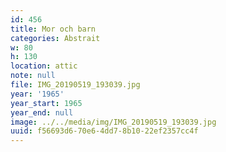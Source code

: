 ```yaml
---
id: 456
title: Mor och barn
categories: Abstrait
w: 80
h: 130
location: attic
note: null
file: IMG_20190519_193039.jpg
year: '1965'
year_start: 1965
year_end: null
image: ../../media/img/IMG_20190519_193039.jpg
uuid: f56693d6-70e6-4dd7-8b10-22ef2357cc4f
---
```



